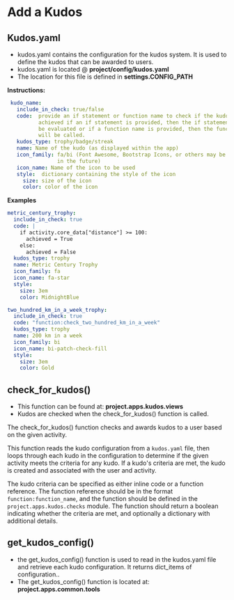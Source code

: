 # Add a Kudos

## Kudos.yaml

- kudos.yaml contains the configuration for the kudos system.  It is used to define the kudos that can be awarded to users.
- kudos.yaml is located @ **project/config/kudos.yaml**
- The location for this file is defined in **settings.CONFIG_PATH**

**Instructions:**
```yaml
 kudo_name:
   include_in_check: true/false
   code:  provide an if statement or function name to check if the kudo is
          achieved if an if statement is provided, then the if statement will
          be evaluated or if a function name is provided, then the function
          will be called.
   kudos_type: trophy/badge/streak
   name: Name of the kudo (as displayed within the app)
   icon_family: fa/bi (Font Awesome, Bootstrap Icons, or others may be added
                in the future)
   icon_name: Name of the icon to be used
   style:  dictionary containing the style of the icon
     size: size of the icon
     color: color of the icon
```

**Examples**
```yaml title="Example of kudo with if/then statement"
metric_century_trophy:
  include_in_check: true
  code: |
    if activity.core_data["distance"] >= 100:
      achieved = True
    else:
      achieved = False
  kudos_type: trophy
  name: Metric Century Trophy
  icon_family: fa
  icon_name: fa-star
  style:
    size: 3em
    color: MidnightBlue
```  
```yaml title="Example of kudo with function"
two_hundred_km_in_a_week_trophy:
  include_in_check: true
  code: "function:check_two_hundred_km_in_a_week"
  kudos_type: trophy
  name: 200 km in a week
  icon_family: bi
  icon_name: bi-patch-check-fill
  style:
    size: 3em
    color: Gold
```

## check_for_kudos()
- This function can be found at: **project.apps.kudos.views**  
- Kudos are checked when the check_for_kudos() function is called.

The check_for_kudos() function checks and awards kudos to a user based on the given activity.

This function reads the kudo configuration from a `kudos.yaml` file, then
loops through each kudo in the configuration to determine if the given activity
meets the criteria for any kudo. If a kudo's criteria are met, the kudo is created
and associated with the user and activity.

The kudo criteria can be specified as either inline code or a function reference.
The function reference should be in the format `function:function_name`, and the
function should be defined in the `project.apps.kudos.checks` module. The function
should return a boolean indicating whether the criteria are met, and optionally a
dictionary with additional details.

## get_kudos_config()  
- the get_kudos_config() function is used to read in the kudos.yaml file and retrieve 
each kudo configuration.  It returns dict_items of configuration..
- The get_kudos_config() function is located at: **project.apps.common.tools**